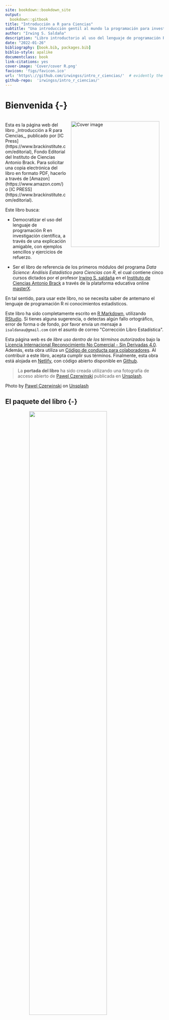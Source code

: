```yaml
--- 
site: bookdown::bookdown_site
output:
  bookdown::gitbook
title: "Introducción a R para Ciencias"
subtitle: "Una introducción gentil al mundo la programación para investigadores científicos"
author: "Irwing S. Saldaña"
description: "Libro introductorio al uso del lenguaje de programación R, con ejemplos orientados a ciencias"
date: "2022-01-26"
bibliography: [book.bib, packages.bib]
biblio-style: apalike
documentclass: book
link-citations: yes
cover-image: 'Cover/cover R.png'
favicon: 'figs/favicon.ico'
url: 'https\://github.com/irwingss/intro_r_ciencias/'  # evidently the \: is required or you'll get text in the title/toc area
github-repo:  'irwingss/intro_r_ciencias/'
---
```




# **Bienvenida** {-}

<a href="https://www.brackinstitute.com"><img src="Cover/cover R.png" width="281" height="398" alt="Cover image" align="right" style="margin: 1em 1em 1em 1em;" /></a> 

<br>
Esta es la página web del libro _Introducción a R para Ciencias_, publicado por [IC Press](https://www.brackinstitute.com/editorial), Fondo Editorial del Instituto de Ciencias Antonio Brack. Para solicitar una copia electrónica del libro en formato PDF, hacerlo a través de [Amazon](https://www.amazon.com/) o [IC PRESS](https://www.brackinstitute.com/editorial). 

Este libro busca:

- Democratizar el uso del lenguaje de programación R en investigación científica, a través de una explicación amigable, con ejemplos sencillos y ejercicios de refuerzo.

- Ser el libro de referencia de los primeros módulos del programa _Data Science: Análisis Estadístico para Ciencias con R_, el cual contiene cinco cursos dictados por el profesor [Irwing S. saldaña](https://scholar.google.com/citations?user=ZvRX_U0AAAAJ) en el [Instituto de Ciencias Antonio Brack](https://www.brackinstitute.com/) a través de la plataforma educativa online [masterX](https://www.masterx.org/). 

En tal sentido, para usar este libro, no se necesita saber de antemano el lenguaje de programación R ni conocimientos estadísticos.

Este libro ha sido completamente escrito en [R Markdown](https://bookdown.org/yihui/rmarkdown/), utilizando [RStudio](https://www.rstudio.com/). Si tienes alguna sugerencia, o detectas algún fallo ortográfico, error de forma o de fondo, por favor envia un mensaje a `isaldanau@gmail.com` con el asunto de correo "Corrección Libro Estadística".

Esta página web es de _libre uso dentro de los términos autorizados_ bajo la [Licencia Internacional Reconocimiento No Comercial - Sin Derivadas 4.0](https://creativecommons.org/licenses/by-nc-nd/4.0/legalcode). Además, esta obra utiliza un [Código de conducta para colaboradores](https://www.contributor-covenant.org/version/2/0/code_of_conduct/). Al contribuir a este libro, acepta cumplir sus términos. Finalmente, esta obra está alojada en [Netlify](https://www.netlify.com), con código abierto disponible en [Github](https://github.com/irwingss/libro-eadc).

> La **portada del libro** ha sido creada utilizando una fotografía de acceso abierto de <a href="https://unsplash.com/@pawel_czerwinski?utm_source=unsplash&utm_medium=referral&utm_content=creditCopyText">Pawel Czerwinski</a> publicada en <a href="https://unsplash.com/s/photos/abstract?utm_source=unsplash&utm_medium=referral&utm_content=creditCopyText">Unsplash</a>.


Photo by <a href="">Pawel Czerwinski</a> on <a href="">Unsplash</a>
  
  
## **El paquete del libro** {-}

<img src="Cover/logo rbrack.png" width="70%" style="display: block; margin: auto;" />

Las bases de datos y funciones de soporte del programa de estudios aquí propuesto están disponibles en el paquete `rbrack`, disponible en el [repositorio de Github]().

Si no conoces como ejecutar código, puedes revisar la sección [2.1 Ejecutar código](#ejecutar-código), y sigue las instrucciones mencionadas a continuación.

**El paso a paso:**

1. Abrir RStudio.
2. En el teclado presionar: `Control + shift + N` o `Command + shift + N`. Esto creará un nuevo R script (para más información, revisa: [Tipos de documentos en RStudio](#tipos-de-documentos-en-rstudio)).
3. Copiar en el R script el código mostrado a continuación. 


```r
# Instalar la librería del libro
install.packages("devtools")
devtools::install_github("irwingss/rbrack")

# Activar la librería
libraries(rBrack)

# Ejecutar las funciones
instalar_paquetes_cran()
instalar_paquetes_github()

# Actualizar las librerías
update.packages(ask = FALSE)
```

4. Ejecutar el código (para más información, revisa: [Ejecutar código](#ejecutar-código)) hasta la función `instalar_paquetes_github()`.
5. Una vez estén todas las librerías instaladas, se debe ejecutar la última función `update.packages()` para actualizar las que se encuentren desactualizadas.


## **¿Cómo usar el libro?** {-}

El libro cuenta con capítulos secuenciales. Si es tu primera vez con R, se sugiere continuar la secuencia. La información está organizada de manera que permita al lector identificar la teoría y ejemplos, junto con ciertos contenidos resaltados como se muestra a continuación:

\BeginKnitrBlock{rmdnote}<div class="rmdnote">**NOTAS SOBRE EL CÓDIGO:** brindan ayuda respecto al código. Incluye comandos adicionales, sugerencias o alternativas para escribir de manera más sencilla y clara en el lenguaje R.</div>\EndKnitrBlock{rmdnote}

\BeginKnitrBlock{rmdtip}<div class="rmdtip">**COMENTARIOS:** con aclaraciones y mensajes que ayudarán a entender mejor lo explicado.</div>\EndKnitrBlock{rmdtip}

\BeginKnitrBlock{rmdwarning}<div class="rmdwarning">**ADVERTENCIAS:** de índole metodológica, técnica, o sobre alguna particularidad del código.</div>\EndKnitrBlock{rmdwarning}

# **Prefacio** {-}

## **¿Por qué aprender R?** {-}

Sin importar tu carrera de origen, es más que seguro nunca pensaste que algún día terminarías queriendo aprender a programar. Esta necesidad se está haciendo cada vez más frecuentes entre profesionales de distintas ramas de la ciencia. Las razones de aprender a programar pueden ser diversas, pero casi siempre se centran en la necesidad de analizar datos, hacer ciencia, participar en un grupo de investigación, o para tener herramientas analíticas para el doctorado. Pero ¿Por qué R?.

(ref:porquer1) Fortalezas que presenta el lenguaje de programación R y lo destacan por sobre otros lenguajes como Python o Julia.

<div class="figure" style="text-align: center">
<img src="figs/elaboradas/Por que R.png" alt="(ref:porquer1)" width="100%" />
<p class="caption">(\#fig:unnamed-chunk-6)(ref:porquer1)</p>
</div>

R es uno de los lenguajes más populares para ciencia de datos e investigación científica. Es considerado uno de los lenguajes de programación más sencillos de aprender. Tres razones técnicas por las cuales aprender R por sobre otros lenguajes implican:

- Estuvo orientado al desarrollo estadístico desde su concepción. Casi cualquier análisis puede ejecutarse con él.

- No necesita compilarse para interpretarse. Es suficiente con usar un interprete como RStudio para que las órdenes se ejecuten.

- Una de las particularidades del lenguajes que es basado en vectores. Esto simplifica el uso de funciones hacia conjuntos de datos, haciendo del lenguaje  rápido en procesamientos básicos.

- Su amplia comunidad de desarrollo genera constantemente paquetes, manteniendo a los usuarios en la vanguardia del avance científico. 

- Cuenta con una comunidad de soporte enorme en plataformas como [StackOverflow](https://stackoverflow.com/), [RStudio Community](https://community.rstudio.com/), [R-Bloggers](https://www.r-bloggers.com/).

- Masiva cantidad de repositorios en la nube como [GitHub](https://github.com/), [GitLab](https://gitlab.com/) o [Bioconductor](https://www.bioconductor.org/) donde se alberga toda la información que ha sido alguna vez creada y publicada con R.

## **¿A quién está dirigido este libro?** {-}

El libro está planeado para llevarte desde cero en el manejo del lenguaje de programación R, sin importar el campo de la ciencia del que provengas. Los capítulos están diseñados para ser independientes entre sí. Siéntete libre de saltar entre los capítulos y seleccionar aquellos que sean de tu interés en el momento, si ya dominas conceptos más básicos. 

La progresión temática está adaptada a los primeros cursos del programa [Data Science: Estadística y Análisis de Datos en R](https://www.masterx.org/bundle/data-science-r), ofrecido por el autor del libro, [Irwing S. Saldaña](https://github.com/irwingss), a través del [Instituto de Ciencias Antonio Brack](https://www.brackinstitute.com/). El programa comenzó a ser dictado en 2020, y ha recibido a estudiantes de diferentes partes de Latinoamérica, El Caribe y España, de diversos perfiles profesionales: biólogos, médicos y otros profesionales de la salud, ingenieros, psicólogos, entre otros; además, profesionales de otras ramas no tan afines a las ciencias, como economistas, tecnólogos o especialistas en finanzas. 

## **Agradecimientos** {-}

<span style="color:red;">**FALTA**</span>
